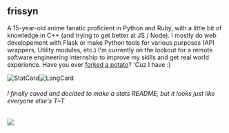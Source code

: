 ## frissyn

A 15-year-old anime fanatic proficient in Python and Ruby, with a little bit of knowledge in C++ (and trying to get better at JS / Node). I mostly do web developement with Flask or make Python tools for various purposes (API wrappers, Utility modules, etc.) I'm currently on the lookout for a remote software engineering internship to improve my skills and get real world experience. Have you ever [forked a potato](https://github.com/drtshock/Potato)? 'Cuz I have :)

![StatCard](https://github-readme-stats.vercel.app/api?username=frissyn&count_private=true&theme=blueberry&show_icons=true&include_all_commits=true)![LangCard](https://github-readme-stats.vercel.app/api/top-langs/?username=frissyn&layout=compact&theme=blueberry&exclude_repo=Repl.it-CSS-Index,rmcr&langs_count=6)

###### I finally caved and decided to make a stats README, but it looks just like everyone else's T~T
![](https://hit.yhype.me/github/profile?user_id=62220201)
